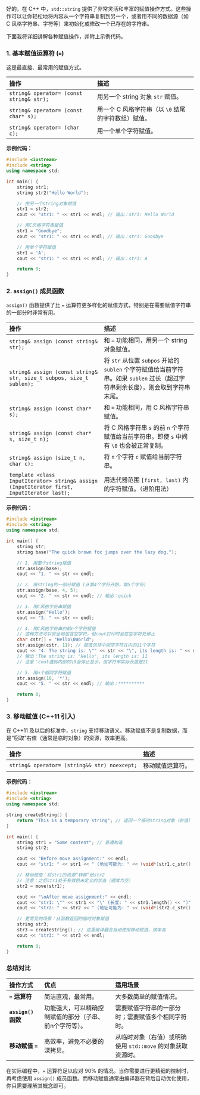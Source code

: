 好的，在 C++ 中，`std::string` 提供了非常灵活和丰富的赋值操作方式。这些操作可以让你轻松地将内容从一个字符串复制到另一个，或者用不同的数据源（如 C 风格字符串、字符等）来初始化或修改一个已存在的字符串。

下面我将详细讲解各种赋值操作，并附上示例代码。

### 1. 基本赋值运算符 (`=`)

这是最直接、最常用的赋值方式。

| 操作                                     | 描述                                                |
| :--------------------------------------- | :-------------------------------------------------- |
| `string& operator= (const string& str);` | 用另一个 string 对象 `str` 赋值。                   |
| `string& operator= (const char* s);`     | 用一个 C 风格字符串（以 `\0` 结尾的字符数组）赋值。 |
| `string& operator= (char c);`            | 用一个单个字符赋值。                                |

**示例代码：**

```cpp
#include <iostream>
#include <string>
using namespace std;

int main() {
    string str1;
    string str2("Hello World");

    // 用另一个string对象赋值
    str1 = str2;
    cout << "str1: " << str1 << endl; // 输出：str1: Hello World

    // 用C风格字符串赋值
    str1 = "Goodbye";
    cout << "str1: " << str1 << endl; // 输出：str1: Goodbye

    // 用单个字符赋值
    str1 = 'A';
    cout << "str1: " << str1 << endl; // 输出：str1: A

    return 0;
}
```

### 2. `assign()` 成员函数

`assign()` 函数提供了比 `=` 运算符更多样化的赋值方式，特别是在需要赋值字符串的一部分时非常有用。

| 操作                                                         | 描述                                                         |
| :----------------------------------------------------------- | :----------------------------------------------------------- |
| `string& assign (const string& str);`                        | 和 `=` 功能相同，用另一个 string 对象赋值。                  |
| `string& assign (const string& str, size_t subpos, size_t sublen);` | 将 `str` 从位置 `subpos` 开始的 `sublen` 个字符赋值给当前字符串。如果 `sublen` 过长（超过字符串剩余长度），则会取到字符串末尾。 |
| `string& assign (const char* s);`                            | 和 `=` 功能相同，用 C 风格字符串赋值。                       |
| `string& assign (const char* s, size_t n);`                  | 将 C 风格字符串 `s` 的前 `n` 个字符赋值给当前字符串。即使 `s` 中间有 `\0` 也会被正常复制。 |
| `string& assign (size_t n, char c);`                         | 将 `n` 个字符 `c` 赋值给当前字符串。                         |
| `template <class InputIterator> string& assign (InputIterator first, InputIterator last);` | 用迭代器范围 `[first, last)` 内的字符赋值。（进阶用法）      |

**示例代码：**

```cpp
#include <iostream>
#include <string>
using namespace std;

int main() {
    string str;
    string base("The quick brown fox jumps over the lazy dog.");

    // 1. 用整个string赋值
    str.assign(base);
    cout << "1. " << str << endl;

    // 2. 用string的一部分赋值 (从第4个字符开始，取5个字符)
    str.assign(base, 4, 5);
    cout << "2. " << str << endl; // 输出：quick

    // 3. 用C风格字符串赋值
    str.assign("Hello");
    cout << "3. " << str << endl;

    // 4. 用C风格字符串的前n个字符赋值
    // 这种方法可以安全地包含空字符，但cout打印时会在空字符处停止
    char cstr[] = "Hello\0World";
    str.assign(cstr, 11); // 赋值包括中间空字符在内的11个字符
    cout << "4. The string is: \"" << str << "\", its length is: " << str.length() << endl;
    // 输出：The string is: "Hello", its length is: 11
    // 注意：cout遇到内部的\0会停止显示，但字符串实际长度是11

    // 5. 用n个相同字符赋值
    str.assign(10, '*');
    cout << "5. " << str << endl; // 输出：**********

    return 0;
}
```

### 3. 移动赋值 (C++11 引入)

在 C++11 及以后的标准中，`string` 支持移动语义。移动赋值不是复制数据，而是“窃取”右值（通常是临时对象）的资源，效率更高。

| 操作                                         | 描述             |
| :------------------------------------------- | :--------------- |
| `string& operator= (string&& str) noexcept;` | 移动赋值运算符。 |

**示例代码：**

```cpp
#include <iostream>
#include <string>
using namespace std;

string createString() {
    return "This is a temporary string"; // 返回一个临时string对象（右值）
}

int main() {
    string str1 = "Some content"; // 普通构造
    string str2;

    cout << "Before move assignment:" << endl;
    cout << "str1: " << str1 << " (地址可能为: " << (void*)str1.c_str() << ")" << endl;

    // 移动赋值：将str1的资源“转移”给str2
    // 注意：之后str1处于有效但未定义的状态（通常为空）
    str2 = move(str1);

    cout << "\nAfter move assignment:" << endl;
    cout << "str1: \"" << str1 << "\" (长度: " << str1.length() << ")" << endl; // str1变为空或未定义
    cout << "str2: " << str2 << " (地址可能为: " << (void*)str2.c_str() << ")" << endl; // str2获得了str1原来的内容

    // 更常见的场景：从函数返回的临时对象赋值
    string str3;
    str3 = createString(); // 这里编译器会自动使用移动赋值，效率高
    cout << "str3: " << str3 << endl;

    return 0;
}
```

### 总结对比

| 操作方式            | 优点                                                    | 适用场景                                                    |
| :------------------ | :------------------------------------------------------ | :---------------------------------------------------------- |
| **`=` 运算符**      | 简洁直观，最常用。                                      | 大多数简单的赋值情况。                                      |
| **`assign()` 函数** | 功能强大，可以精确控制赋值的部分（子串、前n个字符等）。 | 需要赋值字符串的一部分时；需要赋值多个相同字符时。          |
| **移动赋值 `=`**    | 高效率，避免不必要的深拷贝。                            | 从临时对象（右值）或明确使用 `std::move` 的对象获取资源时。 |

在实际编程中，`=` 运算符足以应对 90% 的情况。当你需要进行更精细的控制时，再考虑使用 `assign()` 成员函数。而移动赋值通常由编译器在背后自动优化使用，你只需要理解其概念即可。